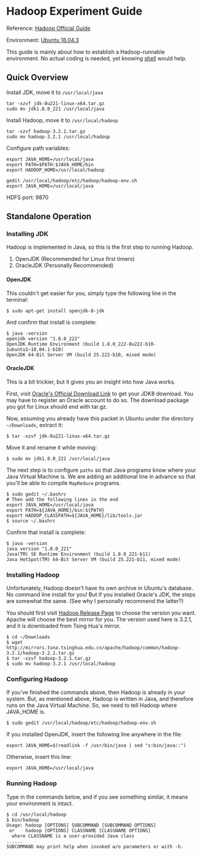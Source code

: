 # Hadoop Experiment Guide

Reference: [Hadoop Official Guide](https://hadoop.apache.org/docs/stable/hadoop-project-dist/hadoop-common/SingleCluster.html)

Environment: [Ubuntu 18.04.3](https://mirrors.tuna.tsinghua.edu.cn/ubuntu-releases/)

This guide is mainly about how to establish a Hadoop-runnable environment. No actual coding is needed, yet knowing [shell](https://bash.cyberciti.biz/guide/What_is_Linux_Shell) would help.

## Quick Overview

Install JDK, move it to `/usr/local/java`

```shell
tar -xzvf jdk-8u221-linux-x64.tar.gz
sudo mv jdk1.8.0_221 /usr/local/java
```

Install Hadoop, move it to `/usr/local/hadoop`

```shell
tar -xzvf hadoop-3.2.1.tar.gz
sudo mv hadoop-3.2.1 /usr/local/hadoop
```

Configure path variables:

```shell
export JAVA_HOME=/usr/local/java
export PATH=$PATH:$JAVA_HOME/bin
export HADOOP_HOME=/usr/local/hadoop

gedit /usr/local/hadoop/etc/hadoop/hadoop-env.sh
export JAVA_HOME=/usr/local/java
```

HDFS port: 9870

## Standalone Operation

### Installing JDK

Hadoop is implemented in Java, so this is the first step to running Hadoop.

1. OpenJDK (Recommended for Linux first timers)
2. OracleJDK (Personally Recommended)

#### OpenJDK

This couldn't get easier for you, simply type the following line in the terminal:

```shell
$ sudo apt-get install openjdk-8-jdk
```

And confirm that install is complete:

```shell
$ java -version
openjdk version "1.8.0_222"
OpenJDK Runtime Environment (build 1.8.0_222-8u222-b10-1ubuntu1~18.04.1-b10)
OpenJDK 64-Bit Server VM (build 25.222-b10, mixed mode)
```

#### OracleJDK

This is a bit trickier, but it gives you an insight into how Java works.

First, visit [Oracle's Official Download Link](https://www.oracle.com/technetwork/java/javase/downloads/jdk8-downloads-2133151.html) to get your JDK8 download. You may have to register an Oracle account to do so. The download package you got for Linux should end with tar.gz.

Now, assuming you already have this packet in Ubuntu under the directory `~/Downloads`, extract it:

```shell
$ tar -xzvf jdk-8u221-linux-x64.tar.gz
```

Move it and rename it while moving:

```shell
$ sudo mv jdk1.8.0_221 /usr/local/java
```

The next step is to configure `paths` so that Java programs know where your Java Virtual Machine is. We are adding an additional line in advance so that you'll be able to compile `MapReduce` programs.

```shell
$ sudo gedit ~/.bashrc
# Then add the following lines in the end
export JAVA_HOME=/usr/local/java
export PATH=${JAVA_HOME}/bin:${PATH}
export HADOOP_CLASSPATH=${JAVA_HOME}/lib/tools.jar
$ source ~/.bashrc
```

Confirm that install is complete:

```shell
$ java -version
java version "1.8.0_221"
Java(TM) SE Runtime Environment (build 1.8.0_221-b11)
Java HotSpot(TM) 64-Bit Server VM (build 25.221-b11, mixed mode)
```

### Installing Hadoop

Unfortunately, Hadoop doesn't have its own archive in Ubuntu's database. No command line install for you! But if you installed Oracle's JDK, the steps are somewhat the same. (See why I personally recommend the latter?)

You should first visit [Hadoop Release Page](https://hadoop.apache.org/releases.html) to choose the version you want. Apache will choose the best mirror for you. The version used here is 3.2.1, and it is downloaded from Tsing Hua's mirror.

```shell
$ cd ~/Downloads
$ wget http://mirrors.tuna.tsinghua.edu.cn/apache/hadoop/common/hadoop-3.2.1/hadoop-3.2.1.tar.gz
$ tar -xzvf hadoop-3.2.1.tar.gz
$ sudo mv hadoop-3.2.1 /usr/local/hadoop
```

### Configuring Hadoop

If you've finished the commands above, then Hadoop is already in your system. But, as mentioned above, Hadoop is written in Java, and therefore runs on the Java Virtual Machine. So, we need to tell Hadoop where JAVA_HOME is.

```shell
$ sudo gedit /usr/local/hadoop/etc/hadoop/hadoop-env.sh
```

If you installed OpenJDK, insert the following line anywhere in the file:

```
export JAVA_HOME=$(readlink -f /usr/bin/java | sed "s:bin/java::")
```

Otherwise, insert this line:

```shell
export JAVA_HOME=/usr/local/java
```

### Running Hadoop

Type in the commands below, and if you see something similar, it means your environment is intact.

```shell
$ cd /usr/local/hadoop
$ bin/hadoop
Usage: hadoop [OPTIONS] SUBCOMMAND [SUBCOMMAND OPTIONS]
 or    hadoop [OPTIONS] CLASSNAME [CLASSNAME OPTIONS]
  where CLASSNAME is a user-provided Java class
......
SUBCOMMAND may print help when invoked w/o parameters or with -h.
```
